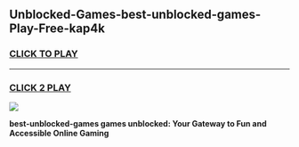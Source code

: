 
## Unblocked-Games-best-unblocked-games-Play-Free-kap4k
<h3>
<a href="https://premium76.site?title=best-unblocked-games&ref=10A">CLICK TO PLAY</a></h3>
<hr>

<h3>
<a href="https://premium76.site?title=best-unblocked-games&ref=10A">CLICK 2 PLAY</a>
  
</h3>

<a href="https://premium76.site?title=best-unblocked-games&ref=10A"><img src="https://clearcache.store/games.png"></a>


**best-unblocked-games games unblocked: Your Gateway to Fun and Accessible Online Gaming**
